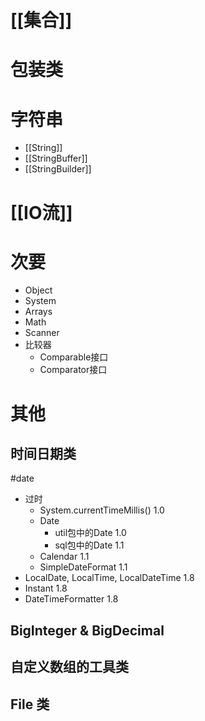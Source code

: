 
# [[集合]]

# 包装类

# 字符串

- [[String]]
- [[StringBuffer]]
- [[StringBuilder]]

# [[IO流]]

# 次要

- Object
- System
- Arrays
- Math
- Scanner
- 比较器
	- Comparable接口
	- Comparator接口

# 其他

## 时间日期类
#date 

- 过时
	- System.currentTimeMillis() 1.0
	- Date
		- util包中的Date 1.0
		- sql包中的Date 1.1
	- Calendar 1.1
	- SimpleDateFormat 1.1
- LocalDate, LocalTime, LocalDateTime 1.8
- Instant 1.8
- DateTimeFormatter 1.8

## BigInteger & BigDecimal

## 自定义数组的工具类

## File 类


